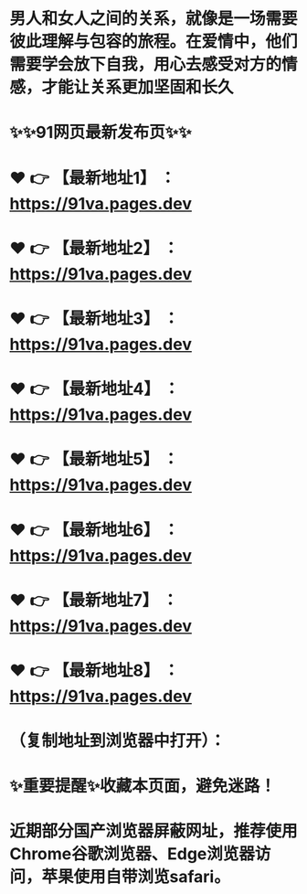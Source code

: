 # 男人和女人之间的关系，就像是一场需要彼此理解与包容的旅程。在爱情中，他们需要学会放下自我，用心去感受对方的情感，才能让关系更加坚固和长久
# ✨✨91网页最新发布页✨✨
# ❤️ 👉 【最新地址1】 ：https://91va.pages.dev
# ❤️ 👉 【最新地址2】 ：https://91va.pages.dev
# ❤️ 👉 【最新地址3】 ：https://91va.pages.dev
# ❤️ 👉 【最新地址4】 ：https://91va.pages.dev
# ❤️ 👉 【最新地址5】 ：https://91va.pages.dev
# ❤️ 👉 【最新地址6】 ：https://91va.pages.dev
# ❤️ 👉 【最新地址7】 ：https://91va.pages.dev
# ❤️ 👉 【最新地址8】 ：https://91va.pages.dev
# （复制地址到浏览器中打开）：
# ✨重要提醒✨收藏本页面，避免迷路！
# 近期部分国产浏览器屏蔽网址，推荐使用Chrome谷歌浏览器、Edge浏览器访问，苹果使用自带浏览safari。
